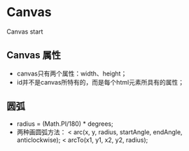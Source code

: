# Canvas
Canvas start
## Canvas 属性
- canvas只有两个属性：width、height；
- id并不是canvas所特有的，而是每个html元素所具有的属性；

## 圆弧
- radius = (Math.PI/180) * degrees;
- 两种画圆弧方法：
< arc(x, y, radius, startAngle, endAngle, anticlockwise);
< arcTo(x1, y1, x2, y2, radius);

